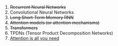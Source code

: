 1. ~~Recurrent Neural Networks~~
2. Convolutional Neural Networks
3. ~~Long Short-Term Memory RNN~~
4. ~~Attention models (or attention mechanisms)~~
5. ~~Transformers~~
6. TPDNs (Tensor Product Decomposition Networks)
7. [Attention is all you need](https://arxiv.org/abs/1706.03762)